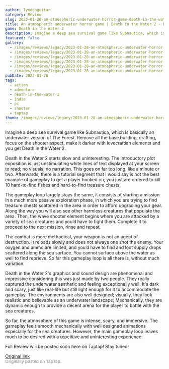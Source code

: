 ```yaml
---
author: lyndonguitar
category: Review
slug: 2023-01-28-an-atmospheric-underwater-horror-game-death-in-the-water-2-first-impressions
title: An atmospheric underwater horror game | Death in the Water 2 - First Impressions
game: Death in the Water 2
description: Imagine a deep sea survival game like Subnautica, which is basically an underwater version of The Forest. Remove all the base building, crafting, focus on the shooter aspect, make it darker with lovecraftian elements and you get Death in the Water 2.
featured: false
gallery:
  - /images/reviews/legacy/2023-01-28-an-atmospheric-underwater-horror-game--death-in-the-water-2---first-impressions-0.avif
  - /images/reviews/legacy/2023-01-28-an-atmospheric-underwater-horror-game--death-in-the-water-2---first-impressions-1.avif
  - /images/reviews/legacy/2023-01-28-an-atmospheric-underwater-horror-game--death-in-the-water-2---first-impressions-2.avif
  - /images/reviews/legacy/2023-01-28-an-atmospheric-underwater-horror-game--death-in-the-water-2---first-impressions-3.avif
  - /images/reviews/legacy/2023-01-28-an-atmospheric-underwater-horror-game--death-in-the-water-2---first-impressions-4.avif
  - /images/reviews/legacy/2023-01-28-an-atmospheric-underwater-horror-game--death-in-the-water-2---first-impressions-5.avif
pubDate: 2023-01-28
tags:
  - action
  - adventure
  - death-in-the-water-2
  - indie
  - pc
  - shooter
  - taptap
thumb: /images/reviews/legacy/2023-01-28-an-atmospheric-underwater-horror-game--death-in-the-water-2---first-impressions-0.avif
---
```


Imagine a deep sea survival game like Subnautica, which is basically an underwater version of The Forest. Remove all the base building, crafting, focus on the shooter aspect, make it darker with lovecraftian elements and you get Death in the Water 2.

Death in the Water 2 starts slow and uninteresting. The introductory plot exposition is just unstimulating white lines of text displayed at your screen to read; no visuals, no narration. This goes on far too long, like a minute or two. Afterwards, there is a tutorial segment that I would say is not the best example of gameplay to get a player hooked on, you just are ordered to kill 10 hard-to-find fishes and hard-to-find treasure chests.

The gameplay loop largely stays the same, it consists of starting a mission in a much more passive exploration phase, in which you are trying to find treasure chests scattered in the area in order to afford upgrading your gear. Along the way you will also see other harmless creatures that populate the area. Then, the wave shooter element begins where you are attacked by a variety of sea creatures and you’d have to fight them.  Complete it to proceed to the next mission, rinse and repeat.

The combat is more methodical, your weapon is not an agent of destruction. It reloads slowly and does not always one shot the enemy. Your oxygen and ammo are limited, and you’d have to find and loot supply drops scattered along the sea surface. You cannot surface above the water as well to find reprieve. So far this gameplay loop is all there is, without much variation.

Death in the Water 2's graphics and sound design are phenomenal and impressive considering this was just made by two people. They really captured the underwater aesthetic and feeling exceptionally well. It's dark and scary, just like real-life but still light enough for it to accommodate the gameplay. The environments are also well designed; visually, they look realistic and believable as an underwater landscape; Mechanically, they are dynamic enough to provide a decent arena for the player to battle with the sea creatures.

So far, the atmosphere of this game is intense, scary, and immersive. The gameplay feels smooth mechanically with well designed animations especially for the sea creatures. However, the main gameplay loop leaves much to be desired with a repetitive and uninteresting experience.

Full Review will be posted soon here on Taptap! Stay tuned!

[Original link](https://www.taptap.io/post/4364501)<br><span style="font-size: 0.95em; color: #888;">Originally posted on TapTap.</span>